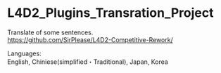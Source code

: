 # L4D2_Plugins_Transration_Project
Translate of some sentences.  
https://github.com/SirPlease/L4D2-Competitive-Rework/

Languages:  
English, Chiniese(simplified・Traditional), Japan, Korea
